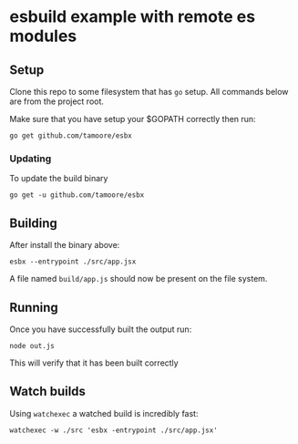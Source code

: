 # esbuild example with remote es modules

## Setup

Clone this repo to some filesystem that has `go` setup. All commands below
are from the project root.

Make sure that you have setup your $GOPATH correctly then run:

```shell
go get github.com/tamoore/esbx
```

### Updating

To update the build binary

```shell
go get -u github.com/tamoore/esbx
```

## Building

After install the binary above:

```shell
esbx --entrypoint ./src/app.jsx
```

A file named `build/app.js` should now be present on the file system.

## Running

Once you have successfully built the output run:

```shell
node out.js
```

This will verify that it has been built correctly

## Watch builds

Using `watchexec` a watched build is incredibly fast:

```shell
watchexec -w ./src 'esbx -entrypoint ./src/app.jsx'
```
